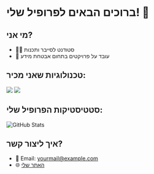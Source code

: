 # ברוכים הבאים לפרופיל שלי! 👋

## מי אני?
- 🧑‍💻 סטודנט לסייבר ותכנות
- 🚀 עובד על פרויקטים בתחום אבטחת מידע

## טכנולוגיות שאני מכיר:
<p>
  <img src="https://img.shields.io/badge/Linux-FCC624?style=for-the-badge&logo=linux&logoColor=black" />
  <img src="https://img.shields.io/badge/Python-3776AB?style=for-the-badge&logo=python&logoColor=white" />
</p>

## סטטיסטיקות הפרופיל שלי:
![GitHub Stats](https://github-readme-stats.vercel.app/api?username=YourUsername&show_icons=true&theme=radical)

## איך ליצור קשר?
- 📧 Email: yourmail@example.com
- 🌐 [האתר שלי](https://yourwebsite.com)
